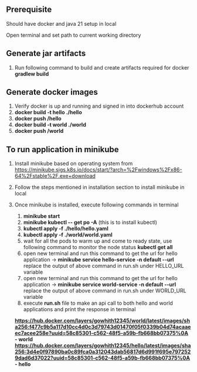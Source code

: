 ## Prerequisite
Should have docker and java 21 setup in local

Open terminal and set path to current working directory
## Generate jar artifacts
1. Run following command to build and create artifacts required for docker
   **gradlew build**

## Generate docker images
1. Verify docker is up and running and signed in into dockerhub account
2. **docker build -t hello ./hello**
3. **docker push <dockerhub username>/hello**
4. **docker build -t world ./world**
5. **docker push <dockerhub username>/world**

## To run application in minikube
1. Install minikube based on operating system from https://minikube.sigs.k8s.io/docs/start/?arch=%2Fwindows%2Fx86-64%2Fstable%2F.exe+download
2. Follow the steps mentioned in installation section to install minikube in local
3. Once minikube is installed, execute following commands in terminal
    1. **minikube start**
    2. **minikube kubectl -- get po -A** (this is to install kubectl)
    3. **kubectl apply -f ./hello/hello.yaml**
    4. **kubectl apply -f ./world/world.yaml**
    5. wait for all the pods to warm up and come to ready state, use following command to monitor the node status
       **kubectl get all**
    6. open new terminal and run this command to get the url for hello application -> **minikube service hello-service -n default --url**
       replace the output of above command in run.sh under HELLO_URL variable
    7. open new terminal and run this command to get the url for hello application -> **minikube service world-service -n default --url**
       replace the output of above command in run.sh under WORLD_URL variable
    8. execute **run.sh** file to make an api call to both hello and world applications and print the response in terminal

    **https://hub.docker.com/layers/gowhith12345/world/latest/images/sha256:f477c9b5a117d10cc4d0c3d79743d01470f05f0339b04d74acaaeec7acee258e?uuid=58c85301-c562-48f5-a59b-fb668bb07375%0A  - world      https://hub.docker.com/layers/gowhith12345/hello/latest/images/sha256:3d4e0f97890ba0c89fca0a312043dab56817d6d991f695e7972529dad6d37022?uuid=58c85301-c562-48f5-a59b-fb668bb07375%0A  - hello**





